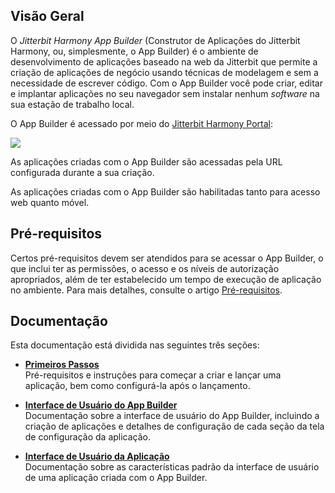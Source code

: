 [//]: # (App Builder)
[//]: # (This is a translation of Version 1, published on April 15, 2022.)


## Visão Geral

O *Jitterbit Harmony App Builder* (Construtor de Aplicações do Jitterbit Harmony, ou, simplesmente, o App Builder) é o ambiente de desenvolvimento de aplicações baseado na web da Jitterbit que permite a criação de aplicações de negócio usando técnicas de modelagem e sem a necessidade de escrever código. Com o App Builder você pode criar, editar e implantar aplicações no seu navegador sem instalar nenhum *software* na sua estação de trabalho local.

O App Builder é acessado por meio do [Jitterbit Harmony Portal](https://success.jitterbit.com/display/DOC/Jitterbit+Harmony+Portal):

<span class="confluence-embedded-file-wrapper"><img src="https://success.jitterbit.com/download/attachments/142737872/harmony-portal_application-cards_header.png?version=1&modificationDate=1650034185873&api=v2" class="confluence-embedded-image confluence-external-resource" /></span>

As aplicações criadas com o App Builder são acessadas pela URL configurada durante a sua criação.

As aplicações criadas com o App Builder são habilitadas tanto para acesso web quanto móvel.


## Pré-requisitos

Certos pré-requisitos devem ser atendidos para se acessar o App Builder, o que inclui ter as permissões, o acesso e os níveis de autorização apropriados, além de ter estabelecido um tempo de execução de aplicação no ambiente. Para mais detalhes, consulte o artigo [Pré-requisitos](https://success.jitterbit.com/display/APP/Prerequisites?showLanguage=pt_BR).


## Documentação

Esta documentação está dividida nas seguintes três seções:

-   [**Primeiros Passos**](https://success.jitterbit.com/display/APP/Getting+Started?showLanguage=pt_BR)<br/>
    Pré-requisitos e instruções para começar a criar e lançar uma aplicação, bem como configurá-la após o lançamento.

-   [**Interface de Usuário do App Builder**](https://success.jitterbit.com/display/APP/App+Builder+User+Interface?showLanguage=pt_BR)<br/>
    Documentação sobre a interface de usuário do App Builder, incluindo a criação de aplicações e detalhes de configuração de cada seção da tela de configuração da aplicação.

-   [**Interface de Usuário da Aplicação**](https://success.jitterbit.com/display/APP/App+User+Interface?showLanguage=pt_BR)<br/>
    Documentação sobre as características padrão da interface de usuário de uma aplicação criada com o App Builder.

